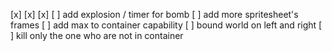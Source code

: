 [x] <!-- add red / black bomb -->
[x] <!-- add red / black container -->
[x] <!-- add more bomb -->
[ ] add explosion / timer for bomb
[ ] add more spritesheet's frames
[ ] add max to container capability
[ ] bound world on left and right
[ ] kill only the one who are not in container